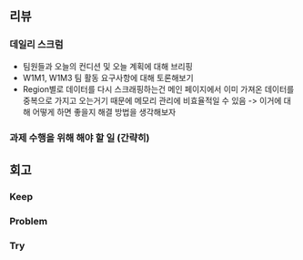 ## 리뷰

### 데일리 스크럼
- 팀원들과 오늘의 컨디션 및 오늘 계획에 대해 브리핑
- W1M1, W1M3 팀 활동 요구사항에 대해 토론해보기
- Region별로 데이터를 다시 스크래핑하는건 메인 페이지에서 이미 가져온 데이터를 중복으로 가지고 오는거기 때문에 메모리 관리에 비효율적일 수 있음 -> 이거에 대해 어떻게 하면 좋을지 해결 방법을 생각해보자

### 과제 수행을 위해 해야 할 일 (간략히)


## 회고

### Keep
 
### Problem
 
### Try

